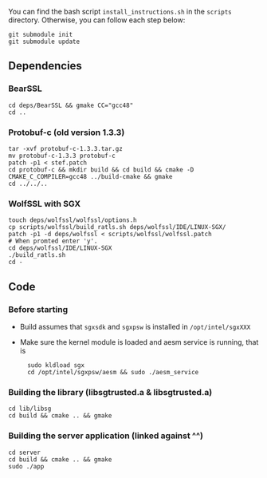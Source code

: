 You can find the bash script `install_instructions.sh` in the `scripts` directory. Otherwise, you can follow each step below:

    git submodule init
    git submodule update

## Dependencies
### BearSSL
    cd deps/BearSSL && gmake CC="gcc48"
    cd ..

### Protobuf-c (old version 1.3.3)
    tar -xvf protobuf-c-1.3.3.tar.gz
    mv protobuf-c-1.3.3 protobuf-c
    patch -p1 < stef.patch  
    cd protobuf-c && mkdir build && cd build && cmake -D CMAKE_C_COMPILER=gcc48 ../build-cmake && gmake
    cd ../../..


### WolfSSL with SGX
    touch deps/wolfssl/wolfssl/options.h
    cp scripts/wolfssl/build_ratls.sh deps/wolfssl/IDE/LINUX-SGX/
    patch -p1 -d deps/wolfssl < scripts/wolfssl/wolfssl.patch 
    # When promted enter 'y'.
    cd deps/wolfssl/IDE/LINUX-SGX
    ./build_ratls.sh
    cd -

## Code
### Before starting
- Build assumes that `sgxsdk` and `sgxpsw` is installed in `/opt/intel/sgxXXX`
- Make sure the kernel module is loaded and aesm service is running, that is

        sudo kldload sgx
        cd /opt/intel/sgxpsw/aesm && sudo ./aesm_service 
### Building the library (libsgtrusted.a & libsgtrusted.a)
    cd lib/libsg
    cd build && cmake .. && gmake

### Building the server application (linked against ^^)
    cd server
    cd build && cmake .. && gmake
    sudo ./app

